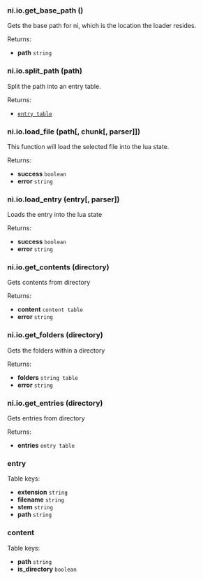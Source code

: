 ### ni.io.get_base_path ()

Gets the base path for ni, which is the location the loader resides.

Returns:
- **path** `string`

### ni.io.split_path (path)

Split the path into an entry table.

Returns:
- [`entry table`](#entry)

### ni.io.load_file (path[, chunk[, parser]])

This function will load the selected file into the lua state.

Returns:
- **success** `boolean`
- **error** `string`

### ni.io.load_entry (entry[, parser])

Loads the entry into the lua state

Returns:
- **success** `boolean`
- **error** `string`

### ni.io.get_contents (directory)

Gets contents from directory

Returns:
- **content** `content table`
- **error** `string`

### ni.io.get_folders (directory)

Gets the folders within a directory

Returns:
- **folders** `string table`
- **error** `string`

### ni.io.get_entries (directory)

Gets entries from directory

Returns:
- **entries** `entry table`

### entry

Table keys:
- **extension** `string`
- **filename** `string`
- **stem** `string`
- **path** `string`

### content

Table keys:
- **path** `string`
- **is_directory** `boolean`

